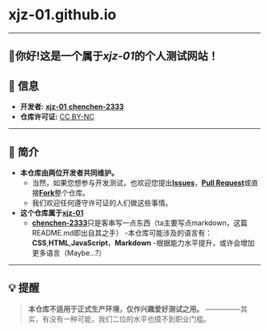 # xjz-01.github.io
-----
**👋你好!这是一个属于*xjz-01*的个人测试网站！**
---

## 📌 信息
- **开发者:** [**xjz-01**](https://github.com/xjz-01),[**chenchen-2333**](https://github.com/chenchen-2333)
- **仓库许可证:** [CC BY-NC](https://creativecommons.org/licenses/by-nc/4.0/)  

---

## 🌟 简介
- **本仓库由两位开发者共同维护。**
   - 当然，如果您想参与开发测试，也欢迎您提出[**Issues**](https://github.com/xjz-01/xjz-01.github.io/issues)，[**Pull Request**](https://github.com/xjz-01/xjz-01.github.io/pulls)或直接[**Fork**](https://github.com/xjz-01/xjz-01.github.io/fork)整个仓库。
   - 我们欢迎任何遵守许可证的人们做这些事情。
- **这个仓库属于[**xjz-01**](https://github.com/xjz-01)**
   - [**chenchen-2333**](https://github.com/chenchen-2333)只是客串写一点东西（ta主要写点markdown，这篇README.md即出自其之手）
-本仓库可能涉及的语言有：**CSS**,**HTML**,**JavaScript**，**Markdown**
   -根据能力水平提升，或许会增加更多语言（Maybe...?） 
---

## 💡 提醒
> **本仓库不适用于正式生产环境，仅作兴趣爱好测试之用。**
>   —————其实，有没有一种可能，我们二位的水平也摸不到职业门槛。
